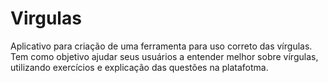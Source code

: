# Virgulas
Aplicativo para criação de uma ferramenta para uso correto das vírgulas. 
Tem como objetivo ajudar seus usuários a entender melhor sobre vírgulas, utilizando exercícios e explicação das questões na platafotma.
